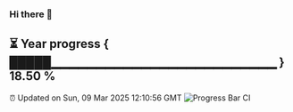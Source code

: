 ### Hi there 👋
⏳ Year progress { █████▁▁▁▁▁▁▁▁▁▁▁▁▁▁▁▁▁▁▁▁▁▁▁▁▁ } 18.50 %
---
⏰ Updated on Sun, 09 Mar 2025 12:10:56 GMT
![Progress Bar CI](https://github.com/Moyi321/Moyi321/workflows/Progress%20Bar%20CI/badge.svg)
